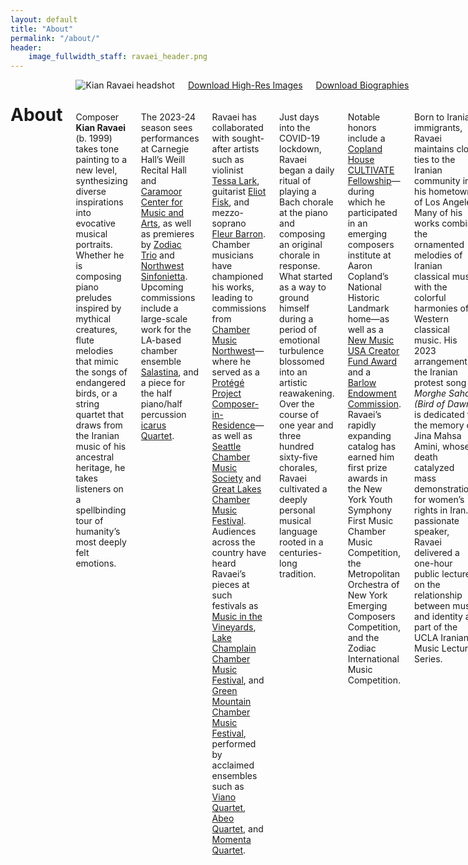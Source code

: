 ```yaml
---
layout: default
title: "About"
permalink: "/about/"
header:
    image_fullwidth_staff: ravaei_header.png
---
```

<div class="row t30">
	<div class="small-12 columns">
			<header>
				<div itemprop="name">
					<h1 class="text-center">About</h1>
				</div>
			</header>
            <div class="row t10">
                <div class="medium-4 columns">
                    <img style="margin-bottom:20px;" src="{{ site.urlimg }}ravaei_headshot.JPG" alt="Kian Ravaei headshot">
                    <a href="https://www.dropbox.com/sh/g8xnnavsb818y9u/AAC3VP6U8tBjZ3AHZiS3a8q-a?dl=0" target="_blank" class="button expand">Download High-Res Images</a>
                    <a href="https://www.dropbox.com/sh/6iqt9xadqmle9a0/AAD_Rg0ZkMp46Nb73tFcArHya?dl=0" target="_blank" class="button expand">Download Biographies</a>
                    <!-- <div class="accordion" data-accordion>
                        <div class="accordion-navigation">
                            <a href="#panel1a">Download Biographies</a>
                            <div id="panel1a" class="content">
                            DOC | PDF 
                            </div>
                        </div>
                    </div>
                    <p><i>Click to download hi-res images.</i></p>
                    <ul class="small-block-grid-2">
                        <li><a href="{{ site.urlimg }}Kian-Ravaei-1.JPG" download="image.jpg"><img src="{{ site.urlimg }}Kian-Ravaei-1.JPG" alt="Image 1"></a></li>
                        <li><a href="image.jpg" download="image.jpg"><img src="{{ site.urlimg }}Kian-Ravaei-2.JPG" alt="Image 1"></a></li>
                        <li><a href="image.jpg" download="image.jpg"><img src="{{ site.urlimg }}Kian-Ravaei-3.JPG" alt="Image 1"></a></li>
                        <li><a href="image.jpg" download="image.jpg"><img src="{{ site.urlimg }}Kian-Ravaei-4.JPG" alt="Image 1"></a></li>
                    </ul> -->
                </div>
                <div class="medium-8 columns">
                    <p>Composer <b>Kian Ravaei</b> (b. 1999) takes tone painting to a new level, synthesizing diverse inspirations into evocative musical portraits. Whether he is composing piano preludes inspired by mythical creatures, flute melodies that mimic the songs of endangered birds, or a string quartet that draws from the Iranian music of his ancestral heritage, he takes listeners on a spellbinding tour of humanity’s most deeply felt emotions.</p>
                    <p>The 2023-24 season sees performances at Carnegie Hall’s Weill Recital Hall and <a href="https://caramoor.org/event/abeo-quartet-fall-2023/" target="_blank">Caramoor Center for Music and Arts</a>, as well as premieres by <a href="https://www.zodiactrio.com/" target="_blank">Zodiac Trio</a> and <a href="https://nwsinfonietta.org/" target="_blank">Northwest Sinfonietta</a>. Upcoming commissions include a large-scale work for the LA-based chamber ensemble <a href="https://www.salastina.org/" target="_blank">Salastina</a>, and a piece for the half piano/half percussion <a href="https://icarusquartet.org/" target="_blank">icarus Quartet</a>.</p>
                    <p>Ravaei has collaborated with sought-after artists such as violinist <a href="https://www.tessalark.com/" target="_blank">Tessa Lark</a>, guitarist <a href="http://www.eliotfisk.com/" target="blank">Eliot Fisk</a>, and mezzo-soprano <a href="https://www.fleurbarron.com/" target="_blank">Fleur Barron</a>. Chamber musicians have championed his works, leading to commissions from <a href="https://cmnw.org/">Chamber Music Northwest</a>—where he served as a <a href="https://www.orartswatch.org/enjoying-the-little-things-kian-ravaei-at-cmnw/" target="_blank">Protégé Project Composer-in-Residence</a>—as well as <a href="https://www.seattlechambermusic.org/" target="_blank">Seattle Chamber Music Society</a> and <a href="https://greatlakeschambermusic.org/">Great Lakes Chamber Music Festival</a>. Audiences across the country have heard Ravaei’s pieces at such festivals as <a href="https://www.musicinthevineyards.org/" target="_blank">Music in the Vineyards</a>, <a href="https://www.lccmf.org/" target="_blank">Lake Champlain Chamber Music Festival</a>, and <a href="https://gmcmf.org/" target="_blank">Green Mountain Chamber Music Festival</a>, performed by acclaimed ensembles such as <a href="https://vianoquartet.com/" target="_blank">Viano Quartet</a>, <a href="https://www.abeoquartet.com/" target="_blank">Abeo Quartet</a>, and <a href="https://www.momentaquartet.com/" target="_blank">Momenta Quartet</a>.</p>
                    <p>Just days into the COVID-19 lockdown, Ravaei began a daily ritual of playing a Bach chorale at the piano and composing an original chorale in response. What started as a way to ground himself during a period of emotional turbulence blossomed into an artistic reawakening. Over the course of one year and three hundred sixty-five chorales, Ravaei cultivated a deeply personal musical language rooted in a centuries-long tradition.</p>
                    <p>Notable honors include a <a href="http://www.coplandhouse.org/composers/cultivate/" target="_blank">Copland House CULTIVATE Fellowship</a>—during which he participated in an emerging composers institute at Aaron Copland’s National Historic Landmark home—as well as a <a href="https://newmusicusa.org/program/new-music-creator-fund/" target="_blank">New Music USA Creator Fund Award</a> and a <a href="https://barlow.byu.edu/commission-recipients" target="_blank">Barlow Endowment Commission</a>. Ravaei’s rapidly expanding catalog has earned him first prize awards in the New York Youth Symphony First Music Chamber Music Competition, the Metropolitan Orchestra of New York Emerging Composers Competition, and the Zodiac International Music Competition.</p>
                    <p>Born to Iranian immigrants, Ravaei maintains close ties to the Iranian community in his hometown of Los Angeles. Many of his works combine the ornamented melodies of Iranian classical music with the colorful harmonies of Western classical music. His 2023 arrangement of the Iranian protest song <i>Morghe Sahar (Bird of Dawn)</i> is dedicated to the memory of Jina Mahsa Amini, whose death catalyzed mass demonstrations for women’s rights in Iran. A passionate speaker, Ravaei delivered a one-hour public lecture on the relationship between music and identity as part of the UCLA Iranian Music Lecture Series.</p>
                    <p>Ravaei has made several appearances on classical radio, including America’s most popular classical music radio program, <a href="https://www.yourclassical.org/episode/2022/09/29/kian-ravaei" target="_blank">Performance Today</a>. He recently curated a streaming station for <a href="https://classicalmusicindy.org/local-classical-kian-ravaei/" target="_blank">Classical Music Indy</a>, pairing favorite pieces with tracks from his album <i>Marvels of Creatures and Strange Things Existing</i>. <a href="https://www.allclassical.org/" target="_blank">All Classical Portland</a> interviewed Ravaei about the influence of Persian poetry on his music, and <a href="https://king.org/" target="_blank">Classical KING FM</a> broadcast his string quartet live from Seattle’s Nordstrom Hall.</p>
                    <p>DJs know Ravaei as the go-to person for creating orchestral versions of dance songs. His orchestration of <a href="https://en.wikipedia.org/wiki/Wooli" target="blank">Wooli</a> & <a href="https://g.co/kgs/JDeesm" target="blank">Codeko's</a> "<a href="{{ site.url }}{{ site.baseurl }}/works/crazy/">Crazy (feat. Casey Cook)</a>" has garnered over one hundred thousand plays across streaming platforms. It is no coincidence that many of Ravaei’s concert works contain a rhythmic vitality that evokes the energy of the dance floor.</p>
                    <p>Inspired by the generosity of his own teachers—celebrated composers such as <a href="https://www.richard-danielpour.com/" target="blank">Richard Danielpour</a>, <a href="https://www.tarikoregan.com/" target="blank">Tarik O’Regan</a>, and <a href="http://www.derekbermel.com/" target="blank">Derek Bermel</a>—Ravaei pays forward his musical training by empowering youth to embrace their creativity. As a <a href="https://www.laco.org/people/kian-ravaei/" target="blank">Composer Teaching Artist Fellow</a> for the <a href="https://laco.org/" target="blank">Los Angeles Chamber Orchestra</a>, he taught historically underserved students about the diverse and growing repertoire of orchestral music. With Ravaei’s guidance, the students co-composed a piece that was performed by professional musicians, empowering the students to have confidence in their creative voices.</p>
                    <p>Ravaei studied music composition at <a href="https://schoolofmusic.ucla.edu/" target="blank">UCLA</a> and the <a href="https://www.curtis.edu/" target="blank">Curtis Institute of Music</a> Young Artist Summer Program.</p>
                    </div>
            </div>
            <h2 class="text-center">Latest Posts</h2>
                <!-- LightWidget WIDGET --><script src="https://cdn.lightwidget.com/widgets/lightwidget.js"></script><iframe src="https://cdn.lightwidget.com/widgets/0bbd37962c9a58ec803b745d52096ccb.html" scrolling="no" allowtransparency="true" class="lightwidget-widget" style="width:100%;border:0;overflow:hidden;"></iframe>
                <div>
                    <a href="https://www.instagram.com/kianravaei/" target="_blank" class="button expand">Follow on Instagram ›</a>
                </div>
    </div>
</div><!-- /.row -->


<script>
      function play() {
        var audio = document.getElementById("audio");
        audio.play();
      }
</script>
<audio id="audio" src="/audio/kian-ravaei.mp3"></audio>




<!--Saving this because of how much work it took me-->
<!--<p>His name is pronounced [<a href="https://en.wikipedia.org/wiki/Voiceless_velar_stop" target="_blank">k</a><a href="https://en.wikipedia.org/wiki/Close_front_unrounded_vowel" target="_blank">i</a><a href="https://en.wikipedia.org/wiki/Voiced_palatal_approximant" target="_blank">j</a><a href="https://en.wikipedia.org/wiki/Open_back_rounded_vowel" target="_blank">&#594;</a><a href="https://en.wikipedia.org/wiki/Voiced_dental,_alveolar_and_postalveolar_nasals" target="_blank">n</a> <a href="https://en.wikipedia.org/wiki/Voiced_dental_and_alveolar_taps_and_flaps" target="_blank">&#638;</a><a href="https://en.wikipedia.org/wiki/Near-open_front_unrounded_vowel" target="_blank">&#230;</a><a href="https://en.wikipedia.org/wiki/Voiced_labiodental_fricative" target="_blank">v</a><a href="https://en.wikipedia.org/wiki/Open_back_rounded_vowel" target="_blank">&#594;</a><a href="https://en.wikipedia.org/wiki/Vowel_length" target="_blank">&#720;</a><a href="https://en.wikipedia.org/wiki/Close_front_unrounded_vowel" target="_blank">i</a><a href="https://en.wikipedia.org/wiki/Vowel_length" target="_blank">&#720;</a>].</p>-->
